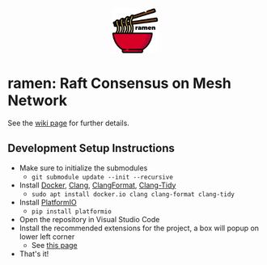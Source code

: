 <div align="center"><p align="center"><img src="./docs/ramen-logo.svg" alt="ramen logo" width="90px"></p></div>

# ramen: Raft Consensus on Mesh Network

See the [wiki page](https://github.com/A5-015/ramen/wiki) for further details.

## Development Setup Instructions

- Make sure to initialize the submodules
  - `git submodule update --init --recursive`
- Install [Docker](https://docs.docker.com/get-docker/), [Clang](https://clang.llvm.org/), [ClangFormat](https://clang.llvm.org/docs/ClangFormat.html), [Clang-Tidy](https://clang.llvm.org/extra/clang-tidy/)
  - `sudo apt install docker.io clang clang-format clang-tidy`
- Install [PlatformIO](https://pypi.org/project/platformio/)
  - `pip install platformio`
- Open the repository in Visual Studio Code
- Install the recommended extensions for the project, a box will popup on lower left corner
  - See [this page](https://code.visualstudio.com/docs/editor/extension-gallery#_workspace-recommended-extensions)
- That's it!

